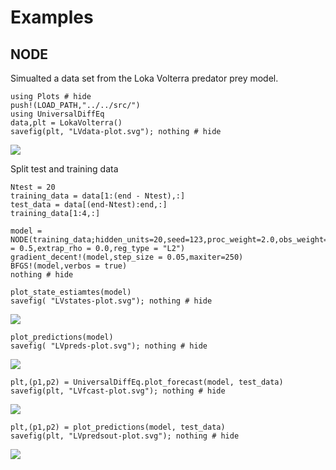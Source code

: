 # Examples

## NODE
Simualted a data set from the Loka Volterra predator prey model.
```@example LVexample; continued = true
using Plots # hide
push!(LOAD_PATH,"../../src/")
using UniversalDiffEq
data,plt = LokaVolterra()
savefig(plt, "LVdata-plot.svg"); nothing # hide
```
![](LVdata-plot.svg)

Split test and training data 

```@example LVexample ; continued = true
Ntest = 20
training_data = data[1:(end - Ntest),:]
test_data = data[(end-Ntest):end,:]
training_data[1:4,:]
```

```@example LVexample ;continued = true
model = NODE(training_data;hidden_units=20,seed=123,proc_weight=2.0,obs_weight=1.0,reg_weight=10^-3.5,l = 0.5,extrap_rho = 0.0,reg_type = "L2")
gradient_decent!(model,step_size = 0.05,maxiter=250)
BFGS!(model,verbos = true)
nothing # hide
```

```@example LVexample ;continued = true
plot_state_estiamtes(model)
savefig( "LVstates-plot.svg"); nothing # hide
```
![](LVstates-plot.svg)

```@example LVexample ;continued = true
plot_predictions(model)
savefig( "LVpreds-plot.svg"); nothing # hide
```
![](LVpreds-plot.svg)

```@example LVexample ;continued = true
plt,(p1,p2) = UniversalDiffEq.plot_forecast(model, test_data)
savefig(plt, "LVfcast-plot.svg"); nothing # hide
```
![](LVfcast-plot.svg)

```@example LVexample 
plt,(p1,p2) = plot_predictions(model, test_data)
savefig(plt, "LVpredsout-plot.svg"); nothing # hide
```
![](LVpredsout-plot.svg)